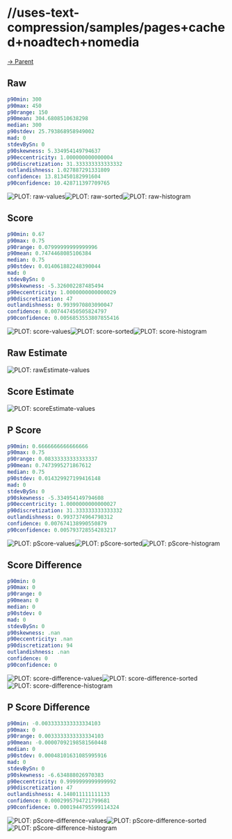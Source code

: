 
# //uses-text-compression/samples/pages+cached+noadtech+nomedia

[→ Parent](../..)


## Raw


```yaml
p90min: 300
p90max: 450
p90range: 150
p90mean: 304.6808510638298
median: 300
p90stdev: 25.793868958949002
mad: 0
stdevBySn: 0
p90skewness: 5.334954149794637
p90eccentricity: 1.000000000000004
p90discretization: 31.333333333333332
outlandishness: 1.027887291331809
confidence: 13.813450182991604
p90confidence: 10.428711397709765

```

![PLOT: raw-values](./raw/values.svg)![PLOT: raw-sorted](./raw/sorted.svg)![PLOT: raw-histogram](./raw/histogram.svg)
## Score


```yaml
p90min: 0.67
p90max: 0.75
p90range: 0.07999999999999996
p90mean: 0.7474468085106384
median: 0.75
p90stdev: 0.014061882248390044
mad: 0
stdevBySn: 0
p90skewness: -5.326002287485494
p90eccentricity: 1.0000000000000029
p90discretization: 47
outlandishness: 0.9939970803090047
confidence: 0.007447450505824797
p90confidence: 0.0056853553807855416

```

![PLOT: score-values](./score/values.svg)![PLOT: score-sorted](./score/sorted.svg)![PLOT: score-histogram](./score/histogram.svg)
## Raw Estimate

![PLOT: rawEstimate-values](./rawEstimate/values.svg)
## Score Estimate

![PLOT: scoreEstimate-values](./scoreEstimate/values.svg)
## P Score


```yaml
p90min: 0.6666666666666666
p90max: 0.75
p90range: 0.08333333333333337
p90mean: 0.7473995271867612
median: 0.75
p90stdev: 0.014329927199416148
mad: 0
stdevBySn: 0
p90skewness: -5.334954149794608
p90eccentricity: 1.0000000000000027
p90discretization: 31.333333333333332
outlandishness: 0.9937374964798312
confidence: 0.007674138990550879
p90confidence: 0.005793728554283217

```

![PLOT: pScore-values](./pScore/values.svg)![PLOT: pScore-sorted](./pScore/sorted.svg)![PLOT: pScore-histogram](./pScore/histogram.svg)
## Score Difference


```yaml
p90min: 0
p90max: 0
p90range: 0
p90mean: 0
median: 0
p90stdev: 0
mad: 0
stdevBySn: 0
p90skewness: .nan
p90eccentricity: .nan
p90discretization: 94
outlandishness: .nan
confidence: 0
p90confidence: 0

```

![PLOT: score-difference-values](./score-difference/values.svg)![PLOT: score-difference-sorted](./score-difference/sorted.svg)![PLOT: score-difference-histogram](./score-difference/histogram.svg)
## P Score Difference


```yaml
p90min: -0.0033333333333334103
p90max: 0
p90range: 0.0033333333333334103
p90mean: -0.00007092198581560448
median: 0
p90stdev: 0.00048101631085995916
mad: 0
stdevBySn: 0
p90skewness: -6.634888026970383
p90eccentricity: 0.9999999999999992
p90discretization: 47
outlandishness: 4.148011111111133
confidence: 0.0002995794721799681
p90confidence: 0.0001944795599114324

```

![PLOT: pScore-difference-values](./pScore-difference/values.svg)![PLOT: pScore-difference-sorted](./pScore-difference/sorted.svg)![PLOT: pScore-difference-histogram](./pScore-difference/histogram.svg)